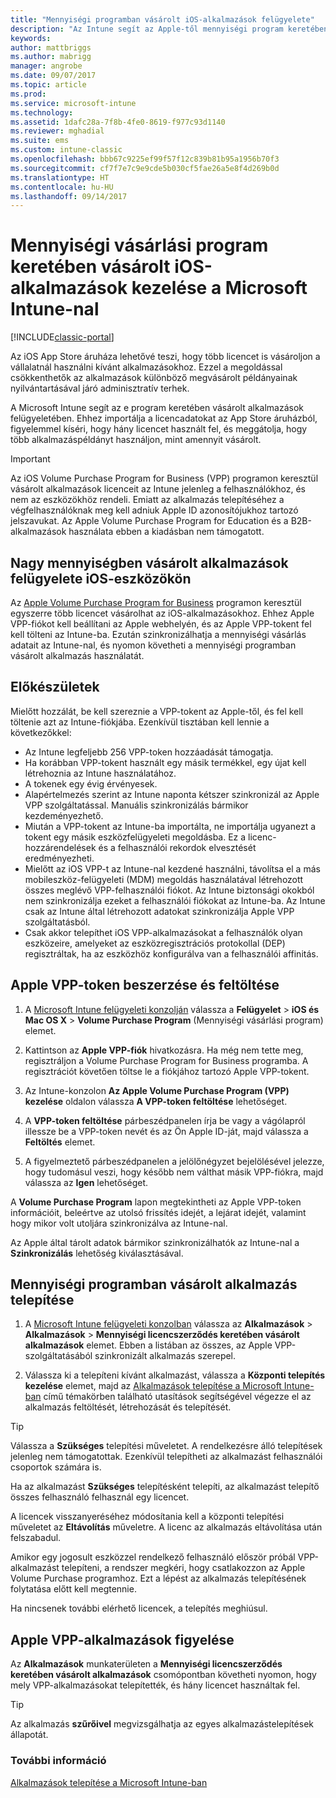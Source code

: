 ```yaml
---
title: "Mennyiségi programban vásárolt iOS-alkalmazások felügyelete"
description: "Az Intune segít az Apple-től mennyiségi program keretében vásárolt alkalmazások felügyeletében. Ehhez importálja a licencadatokat az App Store áruházból, figyelemmel kíséri, hogy hány licencet használt fel, és meggátolja, hogy több alkalmazáspéldányt használjon, mint amennyit vásárolt."
keywords: 
author: mattbriggs
ms.author: mabrigg
manager: angrobe
ms.date: 09/07/2017
ms.topic: article
ms.prod: 
ms.service: microsoft-intune
ms.technology: 
ms.assetid: 1dafc28a-7f8b-4fe0-8619-f977c93d1140
ms.reviewer: mghadial
ms.suite: ems
ms.custom: intune-classic
ms.openlocfilehash: bbb67c9225ef99f57f12c839b81b95a1956b70f3
ms.sourcegitcommit: cf7f7e7c9e9cde5b030cf5fae26a5e8f4d269b0d
ms.translationtype: HT
ms.contentlocale: hu-HU
ms.lasthandoff: 09/14/2017
---
```

# <a name="manage-ios-apps-you-purchased-through-a-volume-purchase-program-with-microsoft-intune"></a>Mennyiségi vásárlási program keretében vásárolt iOS-alkalmazások kezelése a Microsoft Intune-nal

[!INCLUDE[classic-portal](../includes/classic-portal.md)]

Az iOS App Store áruháza lehetővé teszi, hogy több licencet is vásároljon a vállalatnál használni kívánt alkalmazásokhoz. Ezzel a megoldással csökkenthetők az alkalmazások különböző megvásárolt példányainak nyilvántartásával járó adminisztratív terhek.

A Microsoft Intune segít az e program keretében vásárolt alkalmazások felügyeletében. Ehhez importálja a licencadatokat az App Store áruházból, figyelemmel kíséri, hogy hány licencet használt fel, és meggátolja, hogy több alkalmazáspéldányt használjon, mint amennyit vásárolt.

> [!Important]
> Az iOS Volume Purchase Program for Business (VPP) programon keresztül vásárolt alkalmazások licenceit az Intune jelenleg a felhasználókhoz, és nem az eszközökhöz rendeli. Emiatt az alkalmazás telepítéséhez a végfelhasználóknak meg kell adniuk Apple ID azonosítójukhoz tartozó jelszavukat.
> Az Apple Volume Purchase Program for Education és a B2B-alkalmazások használata ebben a kiadásban nem támogatott.

## <a name="manage-volume-purchased-apps-for-ios-devices"></a>Nagy mennyiségben vásárolt alkalmazások felügyelete iOS-eszközökön
Az [Apple Volume Purchase Program for Business](http://www.apple.com/business/vpp/) programon keresztül egyszerre több licencet vásárolhat az iOS-alkalmazásokhoz. Ehhez Apple VPP-fiókot kell beállítani az Apple webhelyén, és az Apple VPP-tokent fel kell tölteni az Intune-ba.  Ezután szinkronizálhatja a mennyiségi vásárlás adatait az Intune-nal, és nyomon követheti a mennyiségi programban vásárolt alkalmazás használatát.

## <a name="before-you-start"></a>Előkészületek
Mielőtt hozzálát, be kell szereznie a VPP-tokent az Apple-től, és fel kell töltenie azt az Intune-fiókjába. Ezenkívül tisztában kell lennie a következőkkel:

* Az Intune legfeljebb 256 VPP-token hozzáadását támogatja.
* Ha korábban VPP-tokent használt egy másik termékkel, egy újat kell létrehoznia az Intune használatához.
* A tokenek egy évig érvényesek.
* Alapértelmezés szerint az Intune naponta kétszer szinkronizál az Apple VPP szolgáltatással. Manuális szinkronizálás bármikor kezdeményezhető.
* Miután a VPP-tokent az Intune-ba importálta, ne importálja ugyanezt a tokent egy másik eszközfelügyeleti megoldásba. Ez a licenc-hozzárendelések és a felhasználói rekordok elvesztését eredményezheti.
* Mielőtt az iOS VPP-t az Intune-nal kezdené használni, távolítsa el a más mobileszköz-felügyeleti (MDM) megoldás használatával létrehozott összes meglévő VPP-felhasználói fiókot. Az Intune biztonsági okokból nem szinkronizálja ezeket a felhasználói fiókokat az Intune-ba. Az Intune csak az Intune által létrehozott adatokat szinkronizálja Apple VPP szolgáltatásból.
* Csak akkor telepíthet iOS VPP-alkalmazásokat a felhasználók olyan eszközeire, amelyeket az eszközregisztrációs protokollal (DEP) regisztráltak, ha az eszközhöz konfigurálva van a felhasználói affinitás.

## <a name="to-get-and-upload-an-apple-vpp-token"></a>Apple VPP-token beszerzése és feltöltése

1.  A [Microsoft Intune felügyeleti konzolján](https://manage.microsoft.com) válassza a **Felügyelet** &gt; **iOS és Mac OS X** &gt; **Volume Purchase Program** (Mennyiségi vásárlási program) elemet.

2.  Kattintson az **Apple VPP-fiók** hivatkozásra. Ha még nem tette meg, regisztráljon a Volume Purchase Program for Business programba. A regisztrációt követően töltse le a fiókjához tartozó Apple VPP-tokent.

3.  Az Intune-konzolon **Az Apple Volume Purchase Program (VPP) kezelése** oldalon válassza **A VPP-token feltöltése** lehetőséget.

4.  A **VPP-token feltöltése** párbeszédpanelen írja be vagy a vágólapról illessze be a VPP-token nevét és az Ön Apple ID-ját, majd válassza a **Feltöltés** elemet.

5.  A figyelmeztető párbeszédpanelen a jelölőnégyzet bejelölésével jelezze, hogy tudomásul veszi, hogy később nem válthat másik VPP-fiókra, majd válassza az **Igen** lehetőséget.

A **Volume Purchase Program** lapon megtekintheti az Apple VPP-token információit, beleértve az utolsó frissítés idejét, a lejárat idejét, valamint hogy mikor volt utoljára szinkronizálva az Intune-nal.

Az Apple által tárolt adatok bármikor szinkronizálhatók az Intune-nal a **Szinkronizálás** lehetőség kiválasztásával.

## <a name="to-deploy-a-volume-purchased-app"></a>Mennyiségi programban vásárolt alkalmazás telepítése

1.  A [Microsoft Intune felügyeleti konzolban](https://manage.microsoft.com) válassza az **Alkalmazások** &gt; **Alkalmazások** &gt; **Mennyiségi licencszerződés keretében vásárolt alkalmazások** elemet. Ebben a listában az összes, az Apple VPP-szolgáltatásából szinkronizált alkalmazás szerepel.

2.  Válassza ki a telepíteni kívánt alkalmazást, válassza a **Központi telepítés kezelése** elemet, majd az [Alkalmazások telepítése a Microsoft Intune-ban](deploy-apps-in-microsoft-intune.md) című témakörben található utasítások segítségével végezze el az alkalmazás feltöltését, létrehozását és telepítését.

> [!TIP]
> Válassza a **Szükséges** telepítési műveletet. A rendelkezésre álló telepítések jelenleg nem támogatottak. Ezenkívül telepítheti az alkalmazást felhasználói csoportok számára is.

Ha az alkalmazást **Szükséges** telepítésként telepíti, az alkalmazást telepítő összes felhasználó felhasznál egy licencet.

A licencek visszanyeréséhez módosítania kell a központi telepítési műveletet az **Eltávolítás** műveletre. A licenc az alkalmazás eltávolítása után felszabadul.

Amikor egy jogosult eszközzel rendelkező felhasználó először próbál VPP-alkalmazást telepíteni, a rendszer megkéri, hogy csatlakozzon az Apple Volume Purchase programhoz. Ezt a lépést az alkalmazás telepítésének folytatása előtt kell megtennie.

Ha nincsenek további elérhető licencek, a telepítés meghiúsul.

## <a name="to-monitor-apple-vpp-apps"></a>Apple VPP-alkalmazások figyelése
Az **Alkalmazások** munkaterületen a **Mennyiségi licencszerződés keretében vásárolt alkalmazások** csomópontban követheti nyomon, hogy mely VPP-alkalmazásokat telepítették, és hány licencet használtak fel.

> [!TIP]
> Az alkalmazás **szűrőivel** megvizsgálhatja az egyes alkalmazástelepítések állapotát.

### <a name="see-also"></a>További információ
[Alkalmazások telepítése a Microsoft Intune-ban](deploy-apps-in-microsoft-intune.md)
